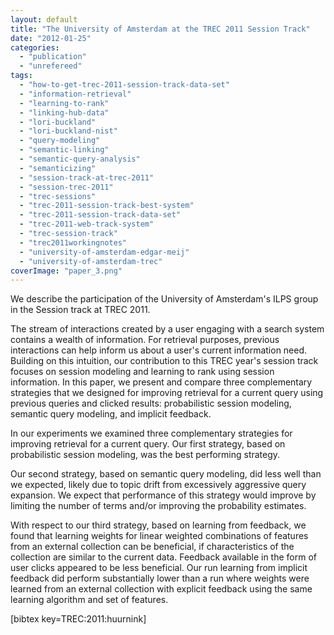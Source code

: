 ```yaml
---
layout: default
title: "The University of Amsterdam at the TREC 2011 Session Track"
date: "2012-01-25"
categories:
  - "publication"
  - "unrefereed"
tags:
  - "how-to-get-trec-2011-session-track-data-set"
  - "information-retrieval"
  - "learning-to-rank"
  - "linking-hub-data"
  - "lori-buckland"
  - "lori-buckland-nist"
  - "query-modeling"
  - "semantic-linking"
  - "semantic-query-analysis"
  - "semanticizing"
  - "session-track-at-trec-2011"
  - "session-trec-2011"
  - "trec-sessions"
  - "trec-2011-session-track-best-system"
  - "trec-2011-session-track-data-set"
  - "trec-2011-web-track-system"
  - "trec-session-track"
  - "trec2011workingnotes"
  - "university-of-amsterdam-edgar-meij"
  - "university-of-amsterdam-trec"
coverImage: "paper_3.png"
---
```


We describe the participation of the University of Amsterdam's ILPS group in the Session track at TREC 2011.

The stream of interactions created by a user engaging with a search system contains a wealth of information. For retrieval purposes, previous interactions can help inform us about a user's current information need. Building on this intuition, our contribution to this TREC year's session track focuses on session modeling and learning to rank using session information. In this paper, we present and compare three complementary strategies that we designed for improving retrieval for a current query using previous queries and clicked results: probabilistic session modeling, semantic query modeling, and implicit feedback.

In our experiments we examined three complementary strategies for improving retrieval for a current query. Our first strategy, based on probabilistic session modeling, was the best performing strategy.

Our second strategy, based on semantic query modeling, did less well than we expected, likely due to topic drift from excessively aggressive query expansion. We expect that performance of this strategy would improve by limiting the number of terms and/or improving the probability estimates.

With respect to our third strategy, based on learning from feedback, we found that learning weights for linear weighted combinations of features from an external collection can be beneficial, if characteristics of the collection are similar to the current data. Feedback available in the form of user clicks appeared to be less beneficial. Our run learning from implicit feedback did perform substantially lower than a run where weights were learned from an external collection with explicit feedback using the same learning algorithm and set of features.

\[bibtex key=TREC:2011:huurnink\]
